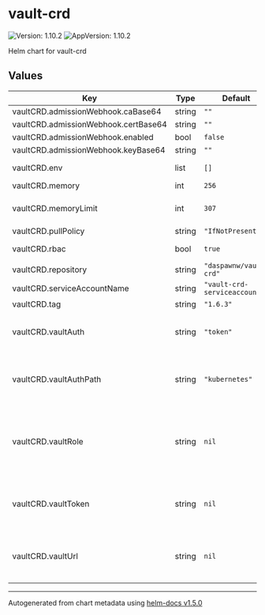 # vault-crd

![Version: 1.10.2](https://img.shields.io/badge/Version-1.10.2-informational?style=flat-square) ![AppVersion: 1.10.2](https://img.shields.io/badge/AppVersion-1.10.2-informational?style=flat-square)

Helm chart for vault-crd

## Values

| Key | Type | Default | Description |
|-----|------|---------|-------------|
| vaultCRD.admissionWebhook.caBase64 | string | `""` |  |
| vaultCRD.admissionWebhook.certBase64 | string | `""` |  |
| vaultCRD.admissionWebhook.enabled | bool | `false` |  |
| vaultCRD.admissionWebhook.keyBase64 | string | `""` |  |
| vaultCRD.env | list | `[]` | Additional environment variables to be set |
| vaultCRD.memory | int | `256` | JVM Max memory in mb |
| vaultCRD.memoryLimit | int | `307` | Container max memory in mb should be 20% higher then jvm |
| vaultCRD.pullPolicy | string | `"IfNotPresent"` |  |
| vaultCRD.rbac | bool | `true` | Should it generate rbac resources |
| vaultCRD.repository | string | `"daspawnw/vault-crd"` |  |
| vaultCRD.serviceAccountName | string | `"vault-crd-serviceaccount"` |  |
| vaultCRD.tag | string | `"1.6.3"` |  |
| vaultCRD.vaultAuth | string | `"token"` | Specifies the used authentication method the following values are allowed: token | serviceAccount |
| vaultCRD.vaultAuthPath | string | `"kubernetes"` | Path to authentication backend in HashiCorp Vault. Only used if vaultAuth = serviceAccount |
| vaultCRD.vaultRole | string | `nil` | If you use the Service Account approach for Vault authentication please specify here the Vault role. Required if vaultAuth = serviceAccount |
| vaultCRD.vaultToken | string | `nil` | Token with access to the resources that Vault-CRD shares from Vault to Kubernetes. Required if vaultAuth = token |
| vaultCRD.vaultUrl | string | `nil` | Please specify here the URL to your Vault installation. Don't forget to set the /v1/ path e.g. http://localhost:8080/v1/ |

----------------------------------------------
Autogenerated from chart metadata using [helm-docs v1.5.0](https://github.com/norwoodj/helm-docs/releases/v1.5.0)
